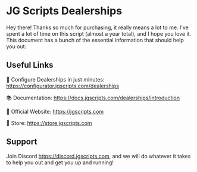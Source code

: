 # JG Scripts Dealerships

Hey there! Thanks so much for purchasing, it really means a lot to me. I've spent a lot of time on this script (almost a year total), and I hope you love it. This document has a bunch of the essential information that should help you out:

## Useful Links

🔧 Configure Dealerships in just minutes: https://configurator.jgscripts.com/dealerships

📚 Documentation: https://docs.jgscripts.com/dealerships/introduction

🔗 Official Website: https://jgscripts.com

🛒 Store: https://store.jgscripts.com

## Support

Join Discord https://discord.jgscripts.com, and we will do whatever it takes to help you out and get you up and running!
